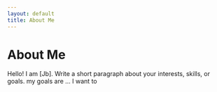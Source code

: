```yaml
---
layout: default
title: About Me
---
```

# About Me
Hello! I am [Jb].
Write a short paragraph about your interests, skills, or goals.
my goals are ... I want to 

